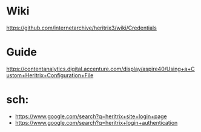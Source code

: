 # Wiki
https://github.com/internetarchive/heritrix3/wiki/Credentials

# Guide
https://contentanalytics.digital.accenture.com/display/aspire40/Using+a+Custom+Heritrix+Configuration+File

# sch:
- https://www.google.com/search?q=heritrix+site+login+page
- https://www.google.com/search?q=heritrix+login+authentication
